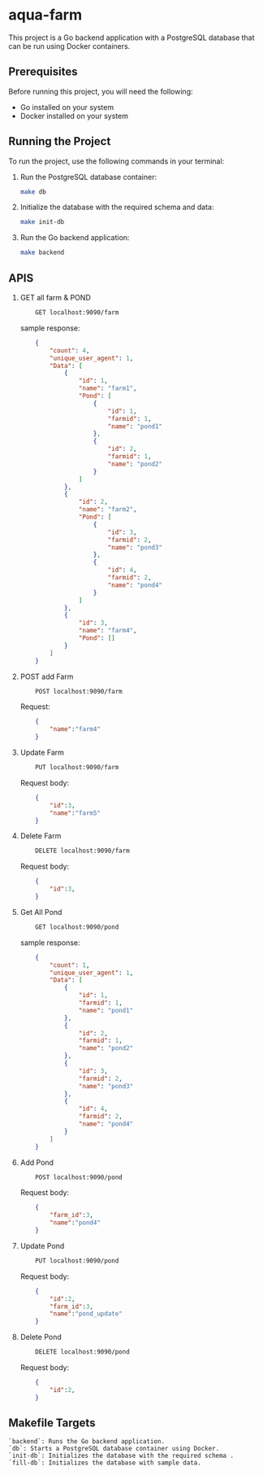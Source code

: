 # aqua-farm

This project is a Go backend application with a PostgreSQL database that can be run using Docker containers.

## Prerequisites

Before running this project, you will need the following:

- Go installed on your system
- Docker installed on your system

## Running the Project

To run the project, use the following commands in your terminal:

1. Run the PostgreSQL database container:
    ```bash
    make db
    ```

2. Initialize the database with the required schema and data:


    ```bash
    make init-db
    ```
3. Run the Go backend application:

    ```bash
    make backend
    ```

## APIS

1. GET all farm & POND
    ``` bash
        GET localhost:9090/farm
    ```
    sample response: 
    ``` json
        {
            "count": 4,
            "unique_user_agent": 1,
            "Data": [
                {
                    "id": 1,
                    "name": "farm1",
                    "Pond": [
                        {
                            "id": 1,
                            "farmid": 1,
                            "name": "pond1"
                        },
                        {
                            "id": 2,
                            "farmid": 1,
                            "name": "pond2"
                        }
                    ]
                },
                {
                    "id": 2,
                    "name": "farm2",
                    "Pond": [
                        {
                            "id": 3,
                            "farmid": 2,
                            "name": "pond3"
                        },
                        {
                            "id": 4,
                            "farmid": 2,
                            "name": "pond4"
                        }
                    ]
                },
                {
                    "id": 3,
                    "name": "farm4",
                    "Pond": []
                }
            ]
        }
    ```


2. POST add Farm 
    ``` bash
        POST localhost:9090/farm
    ```
    Request:
    ``` json
        {
            "name":"farm4" 
        }
    ```

3. Update Farm 
    ``` bash
        PUT localhost:9090/farm
    ```
    Request body:
    ``` json
        {
            "id":3,
            "name":"farm5" 
        }
    ```

4. Delete Farm 
    ``` bash
        DELETE localhost:9090/farm
    ```
    Request body:
    ``` json
        {
            "id":3,
        }
    ```

5. Get All Pond 
    ``` bash
        GET localhost:9090/pond
    ```
    sample response:
    ``` json
        {
            "count": 1,
            "unique_user_agent": 1,
            "Data": [
                {
                    "id": 1,
                    "farmid": 1,
                    "name": "pond1"
                },
                {
                    "id": 2,
                    "farmid": 1,
                    "name": "pond2"
                },
                {
                    "id": 3,
                    "farmid": 2,
                    "name": "pond3"
                },
                {
                    "id": 4,
                    "farmid": 2,
                    "name": "pond4"
                }
            ]
        }
    ```

4. Add Pond 
    ``` bash
        POST localhost:9090/pond
    ```
    Request body:
    ``` json
        {
            "farm_id":3,
            "name":"pond4"
        }
    ```

5. Update Pond 
    ``` bash
        PUT localhost:9090/pond
    ```
    Request body:
    ``` json
        {
            "id":2,
            "farm_id":3,
            "name":"pond_update"
        }
    ```

5. Delete Pond 
    ``` bash
        DELETE localhost:9090/pond
    ```
    Request body:
    ``` json
        {
            "id":2,
        }
    ```

## Makefile Targets
    `backend`: Runs the Go backend application.
    `db`: Starts a PostgreSQL database container using Docker.
    `init-db`: Initializes the database with the required schema .
    `fill-db`: Initializes the database with sample data.

